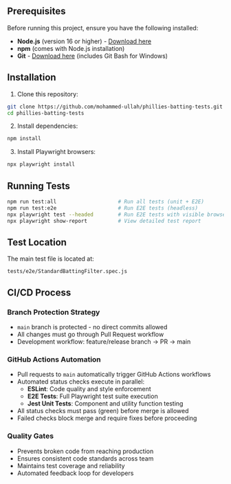 ## Prerequisites

Before running this project, ensure you have the following installed:

- **Node.js** (version 16 or higher) - [Download here](https://nodejs.org/en/download)
- **npm** (comes with Node.js installation)
- **Git** - [Download here](https://git-scm.com/downloads) (includes Git Bash for Windows)

## Installation

1. Clone this repository:
```bash
git clone https://github.com/mohammed-ullah/phillies-batting-tests.git
cd phillies-batting-tests
```

2. Install dependencies:
```bash
npm install
```

3. Install Playwright browsers:
```bash
npx playwright install
```

## Running Tests

```bash
npm run test:all                    # Run all tests (unit + E2E)
npm run test:e2e                    # Run E2E tests (headless)
npx playwright test --headed        # Run E2E tests with visible browser
npx playwright show-report          # View detailed test report
```

## Test Location

The main test file is located at:
```
tests/e2e/StandardBattingFilter.spec.js
```

## CI/CD Process

### Branch Protection Strategy
- `main` branch is protected - no direct commits allowed
- All changes must go through Pull Request workflow
- Development workflow: feature/release branch → PR → main

### GitHub Actions Automation
- Pull requests to `main` automatically trigger GitHub Actions workflows
- Automated status checks execute in parallel:
  - **ESLint**: Code quality and style enforcement
  - **E2E Tests**: Full Playwright test suite execution
  - **Jest Unit Tests**: Component and utility function testing
- All status checks must pass (green) before merge is allowed
- Failed checks block merge and require fixes before proceeding

### Quality Gates
- Prevents broken code from reaching production
- Ensures consistent code standards across team
- Maintains test coverage and reliability
- Automated feedback loop for developers

